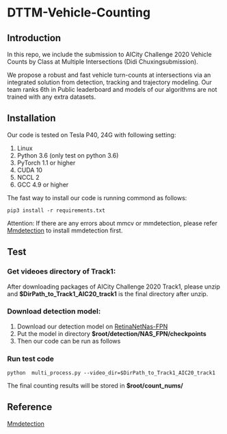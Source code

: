 # DTTM-Vehicle-Counting
## Introduction
In this repo, we include the submission to AICity Challenge 2020 Vehicle Counts by Class at Multiple Intersections (Didi Chuxingsubmission).

We propose a robust and fast vehicle turn-counts at intersections via an integrated solution from detection, tracking and trajectory modeling. 
Our team ranks 6th in Public leaderboard and models of our algorithms are not trained with any extra datasets. 

## Installation
Our code is tested on Tesla P40, 24G with following setting:  
1. Linux  
2. Python 3.6 (only test on python 3.6)  
3. PyTorch 1.1 or higher  
4. CUDA 10  
5. NCCL 2  
6. GCC 4.9 or higher  

The fast way to install our code is running commond as follows:
```
pip3 install -r requirements.txt
```
Attention: If there are any errors about mmcv or mmdetection, please refer [Mmdetection](https://github.com/open-mmlab/mmdetection) to install mmdetection first.
## Test
### Get videoes directory of Track1:
After downloading packages of AICity Challenge 2020 Track1, please unzip and **$DirPath\_to\_Track1\_AIC20\_track1** is the final directory after unzip.
### Download detection model:
1. Download our detection model on [RetinaNetNas-FPN](https://drive.google.com/drive/folders/1cEBRVSXJH_f6BNr_LvISRZmuMuIXnXPC) 
2. Put the model in directory **$root/detection/NAS\_FPN/checkpoints**
3. Then our code can be run as follows
### Run test code 
```
python  multi_process.py --video_dir=$DirPath_to_Track1_AIC20_track1
```
The final counting results will be stored in **$root/count_nums/**  

## Reference
[Mmdetection](https://github.com/open-mmlab/mmdetection)

 

